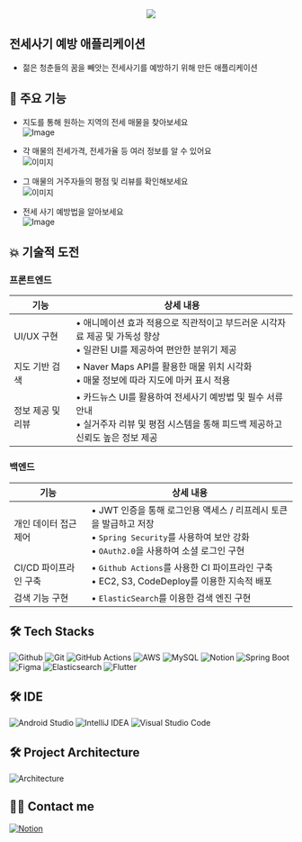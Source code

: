 <div align= "center">
    <img src="https://capsule-render.vercel.app/api?type=rect&color=gradient&height=120&text=전Safe&animation=fadeIn&fontColor=ffffff&fontSize=70" />
    </div>

## 전세사기 예방 애플리케이션
- 젊은 청춘들의 꿈을 빼앗는 전세사기를 예방하기 위해 만든 애플리케이션

## 🔎 주요 기능
- 지도를 통해 원하는 지역의 전세 매물을 찾아보세요  
  ![Image](https://github.com/user-attachments/assets/e9e18cf0-a75b-4b1e-8892-0bda90340013)

- 각 매물의 전세가격, 전세가율 등 여러 정보를 알 수 있어요  
  ![이미지](이미지)

- 그 매물의 거주자들의 평점 및 리뷰를 확인해보세요  
  ![이미지](이미지)

- 전세 사기 예방법을 알아보세요  
  ![Image](https://github.com/user-attachments/assets/550b23ed-4082-4117-ae19-2ad9659693bd)

## 💥 기술적 도전
### 프론트엔드
| 기능 | 상세 내용 |
|---|---|
|UI/UX 구현| • 애니메이션 효과 적용으로 직관적이고 부드러운 시각자료 제공 및 가독성 향상 <br> • 일관된 UI를 제공하여 편안한 분위기 제공 <br>|
|지도 기반 검색| • Naver Maps API를 활용한 매물 위치 시각화 <br> • 매물 정보에 따라 지도에 마커 표시 적용 <br>|
|정보 제공 및 리뷰| • 카드뉴스 UI를 활용하여 전세사기 예방법 및 필수 서류 안내 <br> • 실거주자 리뷰 및 평점 시스템을 통해 피드백 제공하고 신뢰도 높은 정보 제공  <br> 
### 백엔드
| 기능 | 상세 내용 |
|---|---|
|개인 데이터 접근 제어| • JWT 인증을 통해 로그인용 액세스 / 리프레시 토큰을 발급하고 저장 <br> • `Spring Security`를 사용하여 보안 강화<br> • `OAuth2.0`을 사용하여 소셜 로그인 구현|
|CI/CD 파이프라인 구축| •  `Github Actions`를 사용한 CI 파이프라인 구축<br> • EC2, S3, CodeDeploy를 이용한 지속적 배포|
|검색 기능 구현| • `ElasticSearch`를 이용한 검색 엔진 구현

## 🛠️ Tech Stacks
![Github](https://img.shields.io/badge/Github-181717?style=flat&logo=Github&logoColor=white)
![Git](https://img.shields.io/badge/Git-F05032?style=flat&logo=Git&logoColor=white)
![GitHub Actions](https://img.shields.io/badge/github%20actions-%232671E5.svg?style=flat&logo=githubactions&logoColor=white)
![AWS](https://img.shields.io/badge/AWS-%23FF9900.svg?style=flat&logo=amazon-aws&logoColor=white)
![MySQL](https://img.shields.io/badge/MySQL-4479A1?style=flat&logo=MySQL&logoColor=white)
![Notion](https://img.shields.io/badge/Notion-000000?style=flat&logo=Notion&logoColor=white)
![Spring Boot](https://img.shields.io/badge/Spring%20Boot-6DB33F?style=flat&logo=Spring%20Boot&logoColor=white)
![Figma](https://img.shields.io/badge/figma-%23F24E1E.svg?flat&logo=figma&logoColor=white)
![Elasticsearch](https://img.shields.io/badge/elasticsearch-%230377CC.svg?style=flat&logo=elasticsearch&logoColor=white)
![Flutter](https://img.shields.io/badge/Flutter-%2302569B.svg?style=flat&logo=Flutter&logoColor=white)

## 🛠️ IDE
![Android Studio](https://img.shields.io/badge/android%20studio-346ac1?style=flat&logo=android%20studio&logoColor=white)
![IntelliJ IDEA](https://img.shields.io/badge/IntelliJIDEA-000000.svg?style=flat&logo=intellij-idea&logoColor=white)
![Visual Studio Code](https://img.shields.io/badge/Visual%20Studio%20Code-0078d7.svg?style=flat&logo=visual-studio-code&logoColor=white)

## 🛠️ Project Architecture
![Architecture](https://github.com/user-attachments/assets/a2d4527c-d2a0-4512-a46e-89f5bdcff7d1)

## 🧑‍💻 Contact me
[![Notion](https://img.shields.io/badge/Notion-000000?style=flat&logo=Notion&logoColor=white)](https://www.notion.so/SAFE-0217ee13b4e74d49aff2f456dcca37c0)
